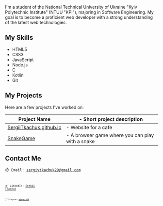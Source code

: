 I'm a student of the National Technical University of Ukraine "Kyiv Polytechnic Institute" (NTUU "KPI"), majoring in Software Engineering. My goal is to become a proficient web developer with a strong understanding of the latest web technologies.

## My Skills
* HTML5
* CSS3
* JavaScript
* Node.js
* C
* Kotlin
* Git

## My Projects
Here are a few projects I've worked on:

| Project Name | - Short project description |
| --- | --- |
| [SergiiTkachuk.github.io](https://github.com/SergiiTkachuk/SergiiTkachuk.github.io) | - Website for a cafe  |
| [SnakeGame](https://github.com/SergiiTkachuk/SnakeGame) | - A browser game where you can play with a snake |

## Contact Me
<code>📫 Email: [sergiytkachuk29@gmail.com](https://t.me/Qazeta29)<code>

<code>🧑‍💻 LinkedIn: [Serhii Tkachuk](https://www.linkedin.com/in/serhii-tkachuk-b459ab268/)<code>

<code>💬 Telegram: [@Qazeta29](https://t.me/Qazeta29)</code>
